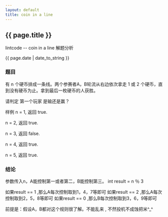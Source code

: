 ```yaml
---        
layout: default
title: coin in a line
---
```


<h2>{{ page.title }}</h2>
<p>lintcode -- coin in a line 解题分析 </p>
<p>{{ page.date | date_to_string }}</p>

<h3>题目</h3>

有 n 个硬币排成一条线。两个参赛者A，B轮流从右边依次拿走 1 或 2 个硬币，直到没有硬币为止。拿到最后一枚硬币的人获胜。

请判定 第一个玩家 是输还是赢？

样例
n = 1, 返回 true.

n = 2, 返回 true.

n = 3, 返回 false.

n = 4, 返回 true.

n = 5, 返回 true.


<h3>结论</h3>

 参数传入n，A能控制第一或者第二，B能控制第三。
 int result = n ％ 3

如果result == 1 ,那么A每次控制取到1，4，7等即可
如果result == 2 ,那么A每次控制取到2，5，8等即可
如果result == 0 ,那么B每次控制取到3，6，9等即可

前提是：假设A，B都对这个规则很了解。不能乱来 , 不然投机不成蚀把米^_^